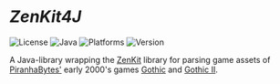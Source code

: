# _ZenKit4J_

![License](https://img.shields.io/github/license/GothicKit/ZenKitCS?label=License&color=important)
![Java](https://img.shields.io/static/v1?label=Java&message=17&color=informational)
![Platforms](https://img.shields.io/static/v1?label=Supports&message=Linux%20x64%20|%20Windows%20x64%20|%20MacOS&color=blueviolet)
![Version](https://img.shields.io/github/v/tag/GothicKit/ZenKitCS?label=Version&sort=semver)

A Java-library wrapping the [ZenKit](https://github.com/GothicKit/ZenKit) library for parsing game assets of
[PiranhaBytes'](https://www.piranha-bytes.com/) early 2000's games [Gothic](https://en.wikipedia.org/wiki/Gothic_(video_game))
and [Gothic II](https://en.wikipedia.org/wiki/Gothic_II).
